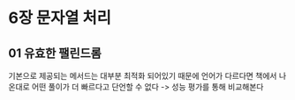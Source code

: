 # 6장 문자열 처리

## 01 유효한 팰린드롬

기본으로 제공되는 메서드는 대부분 최적화 되어있기 때문에 언어가 다르다면 책에서 나온대로 어떤 풀이가 더 빠르다고 단언할 수 없다
-> 성능 평가를 통해 비교해본다
